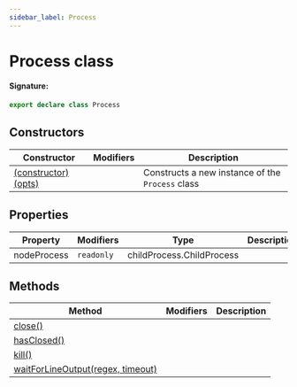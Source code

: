 ```yaml
---
sidebar_label: Process
---
```


# Process class

#### Signature:

```typescript
export declare class Process
```

## Constructors

| Constructor                                                | Modifiers | Description                                                 |
| ---------------------------------------------------------- | --------- | ----------------------------------------------------------- |
| [(constructor)(opts)](./browsers.process._constructor_.md) |           | Constructs a new instance of the <code>Process</code> class |

## Properties

| Property    | Modifiers             | Type                      | Description |
| ----------- | --------------------- | ------------------------- | ----------- |
| nodeProcess | <code>readonly</code> | childProcess.ChildProcess |             |

## Methods

| Method                                                                       | Modifiers | Description |
| ---------------------------------------------------------------------------- | --------- | ----------- |
| [close()](./browsers.process.close.md)                                       |           |             |
| [hasClosed()](./browsers.process.hasclosed.md)                               |           |             |
| [kill()](./browsers.process.kill.md)                                         |           |             |
| [waitForLineOutput(regex, timeout)](./browsers.process.waitforlineoutput.md) |           |             |
